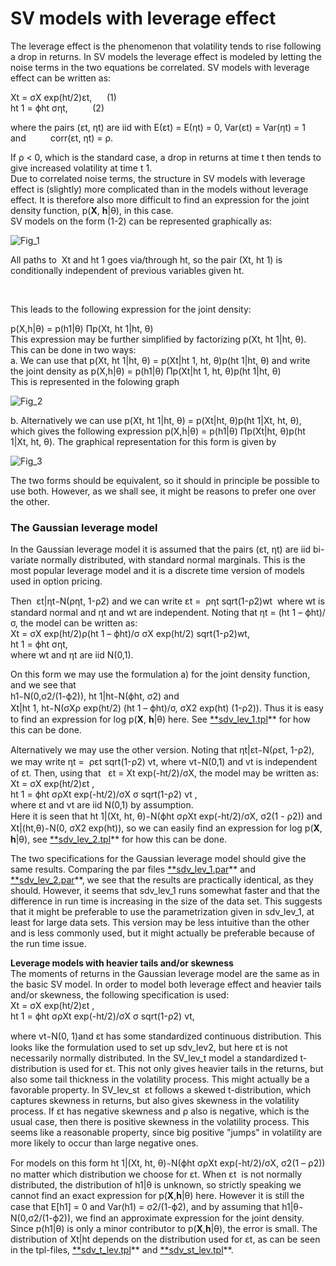 #  SV models with leverage effect

The leverage effect is the phenomenon that volatility tends to rise following a drop in returns. In SV models the leverage effect is modeled by letting the noise terms in the two equations be correlated. SV models with leverage effect can be written as: 

  
Xt = σX exp(ht/2)εt,      (1)     
ht 1 = ϕht σηt,          (2)

  
where the pairs (εt, ηt) are iid with E(εt) = E(ηt) = 0, Var(εt) = Var(ηt) = 1 and          corr(εt, ηt) = ρ.   
  
If ρ < 0, which is the standard case, a drop in returns at time t then tends to give increased volatility at time t 1.   
Due to correlated noise terms, the structure in SV models with leverage effect is (slightly) more complicated than in the models without leverage effect. It is therefore also more difficult to find an expression for the joint density function, p(**X**, **h**|θ), in this case.   
SV models on the form (1-2) can be represented graphically as:

  
![Fig_1][1]

All paths to  Xt and ht 1 goes via/through ht, so the pair (Xt, ht 1) is conditionally independent of previous variables given ht.

 

This leads to the following expression for the joint density:

p(X,h|θ) = p(h1|θ) Πp(Xt, ht 1|ht, θ)  
This expression may be further simplified by factorizing p(Xt, ht 1|ht, θ). This can be done in two ways:  
a. We can use that p(Xt, ht 1|ht, θ) = p(Xt|ht 1, ht, θ)p(ht 1|ht, θ) and write the joint density as p(X,h|θ) = p(h1|θ) Πp(Xt|ht 1, ht, θ)p(ht 1|ht, θ)  
This is represented in the folowing graph 

  
![Fig_2][2]  
  
b. Alternatively we can use p(Xt, ht 1|ht, θ) = p(Xt|ht, θ)p(ht 1|Xt, ht, θ), which gives the following expression p(X,h|θ) = p(h1|θ) Πp(Xt|ht, θ)p(ht 1|Xt, ht, θ). The graphical representation for this form is given by

![Fig_3][3]  
  
  
The two forms should be equivalent, so it should in principle be possible to use both. However, as we shall see, it might be reasons to prefer one over the other.  
  
  

### **The Gaussian leverage model**

In the Gaussian leverage model it is assumed that the pairs (εt, ηt) are iid bi-variate normally distributed, with standard normal marginals. This is the most popular leverage model and it is a discrete time version of models used in option pricing.

Then  εt|ηt ̴ N(ρηt, 1-ρ2) and we can write εt =  ρηt sqrt(1-ρ2)wt  where wt is standard normal and ηt and wt are independent. Noting that ηt = (ht 1 – ϕht)/σ, the model can be written as:  
Xt = σX exp(ht/2)ρ(ht 1 – ϕht)/σ σX exp(ht/2) sqrt(1-ρ2)wt,  
ht 1 = ϕht σηt,  
where wt and ηt are iid N(0,1).   
  
On this form we may use the formulation a) for the joint density function, and we see that   
h1 ̴ N(0,σ2/(1-ϕ2)), ht 1|ht ̴ N(ϕht, σ2) and   
Xt|ht 1, ht ̴ N(σXρ exp(ht/2) (ht 1 – ϕht)/σ, σX2 exp(ht) (1-ρ2)). Thus it is easy to find an expression for log p(**X**, **h**|θ) here. See [**sdv_lev_1.tpl][4]** for how this can be done.   
  
Alternatively we may use the other version. Noting that ηt|εt ̴ N(ρεt, 1-ρ2), we may write ηt =  ρεt sqrt(1-ρ2) vt, where vt ̴ N(0,1) and vt is independent of εt. Then, using that   εt = Xt exp(-ht/2)/σX, the model may be written as:  
Xt = σX exp(ht/2)εt ,   
ht 1 = ϕht σρXt exp(-ht/2)/σX σ sqrt(1-ρ2) vt ,  
where εt and vt are iid N(0,1) by assumption.   
Here it is seen that ht 1|(Xt, ht, θ) ̴ N(ϕht σρXt exp(-ht/2)/σX, σ2(1 - ρ2)) and   
Xt|(ht,θ) ̴ N(0, σX2 exp(ht)), so we can easily find an expression for log p(**X**, **h**|θ), see [**sdv_lev_2.tpl][5]** for how this can be done.  
  
The two specifications for the Gaussian leverage model should give the same results. Comparing the par files [**sdv_lev_1.par][6]** and [**sdv_lev_2.par][7]**, we see that the results are practically identical, as they should. However, it seems that sdv_lev_1 runs somewhat faster and that the difference in run time is increasing in the size of the data set. This suggests that it might be preferable to use the parametrization given in sdv_lev_1, at least for large data sets. This version may be less intuitive than the other and is less commonly used, but it might actually be preferable because of the run time issue.   
  
**Leverage models with heavier tails and/or skewness**   
The moments of returns in the Gaussian leverage model are the same as in the basic SV model. In order to model both leverage effect and heavier tails and/or skewness, the following specification is used:  
Xt = σX exp(ht/2)εt ,   
ht 1 = ϕht σρXt exp(-ht/2)/σX σ sqrt(1-ρ2) vt,

where vt ̴ N(0, 1)and εt has some standardized continuous distribution. This looks like the formulation used to set up sdv_lev2, but here εt is not necessarily normally distributed. In the SV_lev_t model a standardized t-distribution is used for εt. This not only gives heavier tails in the returns, but also some tail thickness in the volatility process. This might actually be a favorable property. In SV_lev_st  εt follows a skewed t-distribution, which captures skewness in returns, but also gives skewness in the volatility process. If εt has negative skewness and ρ also is negative, which is the usual case, then there is positive skewness in the volatility process. This seems like a reasonable property, since big positive "jumps" in volatility are more likely to occur than large negative ones.   
  
For models on this form ht 1|(Xt, ht, θ) ̴ N(ϕht σρXt exp(-ht/2)/σX, σ2(1 – ρ2)) no matter which distribution we choose for εt. When εt  is not normally distributed, the distribution of h1|θ is unknown, so strictly speaking we cannot find an exact expression for p(**X**,**h**|θ) here. However it is still the case that E[h1] = 0 and Var(h1) = σ2/(1-ϕ2), and by assuming that h1|θ ̴ N(0,σ2/(1-ϕ2)), we find an approximate expression for the joint density. Since p(h1|θ) is only a minor contributor to p(**X**,**h**|θ), the error is small. The distribution of Xt|ht depends on the distribution used for εt, as can be seen in the tpl-files, [**sdv_t_lev.tpl][8]** and [**sdv_st_lev.tpl][9]**.

[1]: sv-models-with-leverage-effect/Figur_2.jpg/image_preview.jpg "Fig_1"
[2]: sv-models-with-leverage-effect/Figur_3.jpg/image_preview.jpg "Fig_2"
[3]: sv-models-with-leverage-effect/Figur_4.jpg/image_preview.jpg "Fig_3"
[4]: sv-models-with-leverage-effect/sdv_lev_1.tpl "sdv_lev_1.tpl"
[5]: sv-models-with-leverage-effect/sdv_lev_2.tpl "sdv_lev_2.tpl"
[6]: sv-models-with-leverage-effect/sdv_lev_1.par "sdv_lev_1.par"
[7]: sv-models-with-leverage-effect/sdv_lev_2.par "sdv_lev_2.par"
[8]: sv-models-with-leverage-effect/sdv_t_lev.tpl "sdv_t_lev.tpl"
[9]: sv-models-with-leverage-effect/sdv_st_lev.tpl "sdv_st_lev.tpl"
